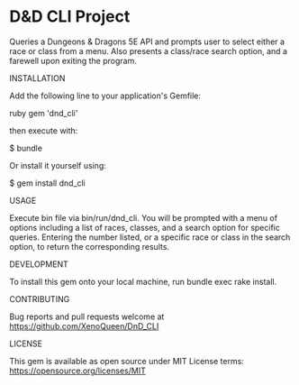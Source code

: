 # D&D CLI Project

Queries a Dungeons & Dragons 5E API and prompts user to select either a race or
class from a menu. Also presents a class/race search option, and a farewell
upon exiting the program.

INSTALLATION

Add the following line to your application's Gemfile:

ruby
gem 'dnd_cli'

then execute with:

$ bundle

Or install it yourself using:

$ gem install dnd_cli

USAGE

Execute bin file via bin/run/dnd_cli. You will be prompted with a menu of
options including a list of races, classes, and a search option for specific
queries. Entering the number listed, or a specific race or class in the search
 option, to return the corresponding results.

DEVELOPMENT

To install this gem onto your local machine, run bundle exec rake install.

CONTRIBUTING

Bug reports and pull requests welcome at https://github.com/XenoQueen/DnD_CLI

LICENSE

This gem is available as open source under MIT License terms:
https://opensource.org/licenses/MIT
